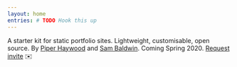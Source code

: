 ```yaml
---
layout: home
entries: # TODO Hook this up
---
```


A starter kit for static portfolio sites. Lightweight, customisable, open source. By [Piper Haywood](https://piperhaywood.com) and [Sam Baldwin](https://sambaldwin.info). Coming Spring 2020. [Request invite](mailto:mail@sb-ph.com) ✉️
